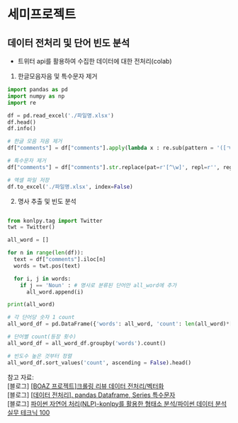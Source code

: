 # 세미프로젝트
## 데이터 전처리 및 단어 빈도 분석
- 트위터 api를 활용하여 수집한 데이터에 대한 전처리(colab)
  
1. 한글모음자음 및 특수문자 제거
```python
import pandas as pd
import numpy as np
import re

df = pd.read_excel('./파일명.xlsx')
df.head()
df.info()

# 한글 모음 자음 제거
df["comments"] = df["comments"].apply(lambda x : re.sub(pattern = '([ㄱ-ㅎ ㅏ-ㅣ]+)',repl= " ", string = str(x)))

# 특수문자 제거
df["comments"] = df["comments"].str.replace(pat=r'[^\w]', repl=r'', regex=True)

# 엑셀 파일 저장
df.to_excel('./파일명.xlsx', index=False)
```

2. 명사 추출 및 빈도 분석

```python

from konlpy.tag import Twitter
twt = Twitter()

all_word = []

for n in range(len(df)):
  text = df["comments"].iloc[n]
  words = twt.pos(text)

  for i, j in words:
    if j == 'Noun' : # 명사로 분류된 단어만 all_word에 추가
      all_word.append(i)

print(all_word)

# 각 단어당 숫자 1 count
all_word_df = pd.DataFrame({'words': all_word, 'count': len(all_word)*[1]})

# 단어별 count(등장 횟수)
all_word_df = all_word_df.groupby('words').count()

# 빈도수 높은 것부터 정렬
all_word_df.sort_values('count', ascending = False).head()
```

참고 자료:   
[블로그] [[BOAZ 프로젝트]크롤링 리뷰 데이터 전처리/벡터화](https://taek98.tistory.com/38)   
[블로그] [[데이터 전처리]. pandas Dataframe, Series 특수문자](https://acdongpgm.tistory.com/166)   
[블로그] [파이썬 자연어 처리(NLP)-konlpy를 활용한 형태소 분석/파이썬 데이터 분석 실무 테크닉 100](https://suy379.tistory.com/98)


